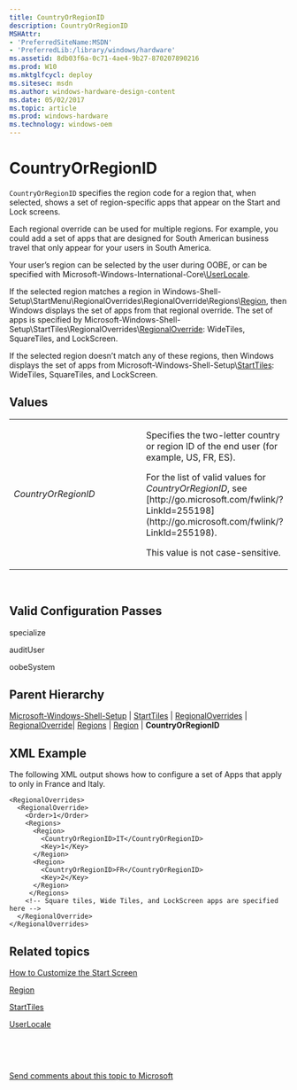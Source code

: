 ```yaml
---
title: CountryOrRegionID
description: CountryOrRegionID
MSHAttr:
- 'PreferredSiteName:MSDN'
- 'PreferredLib:/library/windows/hardware'
ms.assetid: 8db03f6a-0c71-4ae4-9b27-870207890216
ms.prod: W10
ms.mktglfcycl: deploy
ms.sitesec: msdn
ms.author: windows-hardware-design-content
ms.date: 05/02/2017
ms.topic: article
ms.prod: windows-hardware
ms.technology: windows-oem
---
```


# CountryOrRegionID


`CountryOrRegionID` specifies the region code for a region that, when selected, shows a set of region-specific apps that appear on the Start and Lock screens.

Each regional override can be used for multiple regions. For example, you could add a set of apps that are designed for South American business travel that only appear for your users in South America.

Your user’s region can be selected by the user during OOBE, or can be specified with Microsoft-Windows-International-Core\\[UserLocale](microsoft-windows-international-core-userlocale.md).

If the selected region matches a region in Windows-Shell-Setup\\StartMenu\\RegionalOverrides\\RegionalOverride\\Regions\\[Region](microsoft-windows-shell-setup-starttiles-regionaloverrides-regionaloverride-regions-region.md), then Windows displays the set of apps from that regional override. The set of apps is specified by Microsoft-Windows-Shell-Setup\\StartTiles\\RegionalOverrides\\[RegionalOverride](microsoft-windows-shell-setup-starttiles-regionaloverrides-regionaloverride.md): WideTiles, SquareTiles, and LockScreen.

If the selected region doesn’t match any of these regions, then Windows displays the set of apps from Microsoft-Windows-Shell-Setup\\[StartTiles](microsoft-windows-shell-setup-starttiles.md): WideTiles, SquareTiles, and LockScreen.

## Values


<table>
<colgroup>
<col width="50%" />
<col width="50%" />
</colgroup>
<tbody>
<tr class="odd">
<td><p><em>CountryOrRegionID</em></p></td>
<td><p>Specifies the two-letter country or region ID of the end user (for example, US, FR, ES).</p>
<p>For the list of valid values for <em>CountryOrRegionID</em>, see [http://go.microsoft.com/fwlink/?LinkId=255198](http://go.microsoft.com/fwlink/?LinkId=255198).</p>
<p>This value is not case-sensitive.</p></td>
</tr>
</tbody>
</table>

 

## Valid Configuration Passes


specialize

auditUser

oobeSystem

## Parent Hierarchy


[Microsoft-Windows-Shell-Setup](microsoft-windows-shell-setup.md) | [StartTiles](microsoft-windows-shell-setup-starttiles.md) | [RegionalOverrides](microsoft-windows-shell-setup-starttiles-regionaloverrides.md) | [RegionalOverride](microsoft-windows-shell-setup-starttiles-regionaloverrides-regionaloverride.md)| [Regions](microsoft-windows-shell-setup-starttiles-regionaloverrides-regionaloverride-regions.md) | [Region](microsoft-windows-shell-setup-starttiles-regionaloverrides-regionaloverride-regions-region.md) | **CountryOrRegionID**

## XML Example


The following XML output shows how to configure a set of Apps that apply to only in France and Italy.

``` syntax
<RegionalOverrides>
  <RegionalOverride>
    <Order>1</Order>
    <Regions>
      <Region>
        <CountryOrRegionID>IT</CountryOrRegionID>
        <Key>1</Key>
      </Region>
      <Region>
        <CountryOrRegionID>FR</CountryOrRegionID>
        <Key>2</Key>
      </Region>
     </Regions>
    <!-- Square tiles, Wide Tiles, and LockScreen apps are specified here -->
  </RegionalOverride>
</RegionalOverrides>
```

## Related topics


[How to Customize the Start Screen](http://go.microsoft.com/fwlink/?LinkId=254187)

[Region](microsoft-windows-shell-setup-starttiles-regionaloverrides-regionaloverride-regions-region.md)

[StartTiles](microsoft-windows-shell-setup-starttiles.md)

[UserLocale](microsoft-windows-international-core-userlocale.md)

 

 

[Send comments about this topic to Microsoft](mailto:wsddocfb@microsoft.com?subject=Documentation%20feedback%20%5Bp_unattend\p_unattend%5D:%20CountryOrRegionID%20%20RELEASE:%20%2810/3/2016%29&body=%0A%0APRIVACY%20STATEMENT%0A%0AWe%20use%20your%20feedback%20to%20improve%20the%20documentation.%20We%20don't%20use%20your%20email%20address%20for%20any%20other%20purpose,%20and%20we'll%20remove%20your%20email%20address%20from%20our%20system%20after%20the%20issue%20that%20you're%20reporting%20is%20fixed.%20While%20we're%20working%20to%20fix%20this%20issue,%20we%20might%20send%20you%20an%20email%20message%20to%20ask%20for%20more%20info.%20Later,%20we%20might%20also%20send%20you%20an%20email%20message%20to%20let%20you%20know%20that%20we've%20addressed%20your%20feedback.%0A%0AFor%20more%20info%20about%20Microsoft's%20privacy%20policy,%20see%20http://privacy.microsoft.com/default.aspx. "Send comments about this topic to Microsoft")





